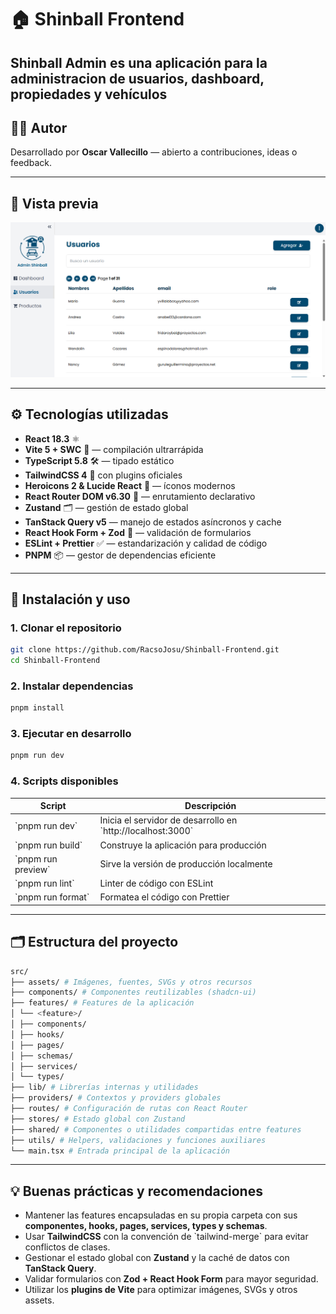 # 🏠 Shinball Frontend

**Shinball Admin** es una aplicación para la administracion de **usuarios, dashboard, propiedades y vehículos**
---

## 🧑‍💻 Autor

Desarrollado por **Oscar Vallecillo** — abierto a contribuciones, ideas o feedback.

---

## 📸 Vista previa

![Interfaz de Shinball](/public/interface.png)

---

## ⚙️ Tecnologías utilizadas

- **React 18.3** ⚛️
- **Vite 5 + SWC** 🚀 — compilación ultrarrápida
- **TypeScript 5.8** 🛠 — tipado estático
- **TailwindCSS 4** 💨 con plugins oficiales
- **Heroicons 2 & Lucide React** 🎨 — íconos modernos
- **React Router DOM v6.30** 🧭 — enrutamiento declarativo
- **Zustand** 🗂 — gestión de estado global
- **TanStack Query v5** — manejo de estados asíncronos y cache
- **React Hook Form + Zod** 📝 — validación de formularios
- **ESLint + Prettier** ✅ — estandarización y calidad de código
- **PNPM** 📦 — gestor de dependencias eficiente

---

## 🚀 Instalación y uso

### 1. Clonar el repositorio

```bash
git clone https://github.com/RacsoJosu/Shinball-Frontend.git
cd Shinball-Frontend
```

### 2. Instalar dependencias

```bash
pnpm install
```

### 3. Ejecutar en desarrollo

```bash
pnpm run dev
```

### 4. Scripts disponibles

| Script               | Descripción                                                   |
| -------------------- | ------------------------------------------------------------- |
| \`pnpm run dev\`     | Inicia el servidor de desarrollo en \`http://localhost:3000\` |
| \`pnpm run build\`   | Construye la aplicación para producción                       |
| \`pnpm run preview\` | Sirve la versión de producción localmente                     |
| \`pnpm run lint\`    | Linter de código con ESLint                                   |
| \`pnpm run format\`  | Formatea el código con Prettier                               |

---

## 🗂 Estructura del proyecto

```bash
src/
├── assets/ # Imágenes, fuentes, SVGs y otros recursos
├── components/ # Componentes reutilizables (shadcn-ui)
├── features/ # Features de la aplicación
│ └── <feature>/
│ ├── components/
│ ├── hooks/
│ ├── pages/
│ ├── schemas/
│ ├── services/
│ └── types/
├── lib/ # Librerías internas y utilidades
├── providers/ # Contextos y providers globales
├── routes/ # Configuración de rutas con React Router
├── stores/ # Estado global con Zustand
├── shared/ # Componentes o utilidades compartidas entre features
├── utils/ # Helpers, validaciones y funciones auxiliares
└── main.tsx # Entrada principal de la aplicación
```

---

## 💡 Buenas prácticas y recomendaciones

- Mantener las features encapsuladas en su propia carpeta con sus **componentes, hooks, pages, services, types y schemas**.
- Usar **TailwindCSS** con la convención de \`tailwind-merge\` para evitar conflictos de clases.
- Gestionar el estado global con **Zustand** y la caché de datos con **TanStack Query**.
- Validar formularios con **Zod + React Hook Form** para mayor seguridad.
- Utilizar los **plugins de Vite** para optimizar imágenes, SVGs y otros assets.
